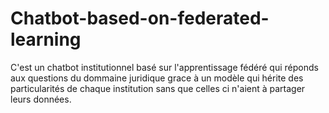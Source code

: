# Chatbot-based-on-federated-learning
C'est un chatbot institutionnel basé sur l'apprentissage fédéré qui réponds aux questions du dommaine juridique grace à un modèle qui hérite des particularités de chaque institution sans que celles ci n'aient à partager leurs données.
